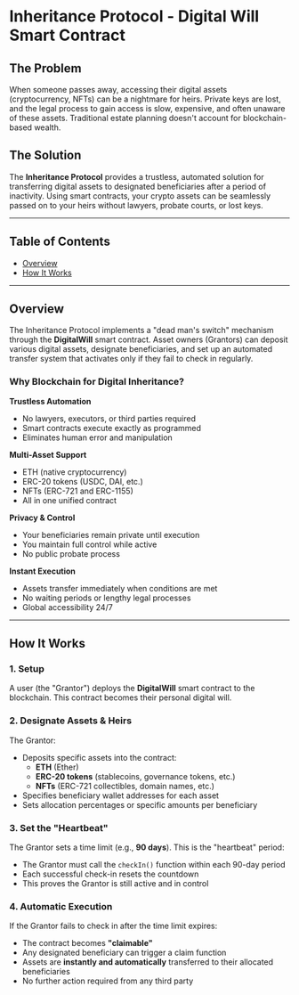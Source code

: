 # Inheritance Protocol - Digital Will Smart Contract

## The Problem

When someone passes away, accessing their digital assets (cryptocurrency, NFTs) can be a nightmare for heirs. Private keys are lost, and the legal process to gain access is slow, expensive, and often unaware of these assets. Traditional estate planning doesn't account for blockchain-based wealth.

## The Solution

The **Inheritance Protocol** provides a trustless, automated solution for transferring digital assets to designated beneficiaries after a period of inactivity. Using smart contracts, your crypto assets can be seamlessly passed on to your heirs without lawyers, probate courts, or lost keys.

---

## Table of Contents

- [Overview](#overview)
- [How It Works](#how-it-works)

---

## Overview

The Inheritance Protocol implements a "dead man's switch" mechanism through the **DigitalWill** smart contract. Asset owners (Grantors) can deposit various digital assets, designate beneficiaries, and set up an automated transfer system that activates only if they fail to check in regularly.

### Why Blockchain for Digital Inheritance?

**Trustless Automation**

- No lawyers, executors, or third parties required
- Smart contracts execute exactly as programmed
- Eliminates human error and manipulation

**Multi-Asset Support**

- ETH (native cryptocurrency)
- ERC-20 tokens (USDC, DAI, etc.)
- NFTs (ERC-721 and ERC-1155)
- All in one unified contract

**Privacy & Control**

- Your beneficiaries remain private until execution
- You maintain full control while active
- No public probate process

**Instant Execution**

- Assets transfer immediately when conditions are met
- No waiting periods or lengthy legal processes
- Global accessibility 24/7

---

## How It Works

### 1. **Setup**

A user (the "Grantor") deploys the **DigitalWill** smart contract to the blockchain. This contract becomes their personal digital will.

### 2. **Designate Assets & Heirs**

The Grantor:

- Deposits specific assets into the contract:
  - **ETH** (Ether)
  - **ERC-20 tokens** (stablecoins, governance tokens, etc.)
  - **NFTs** (ERC-721 collectibles, domain names, etc.)
- Specifies beneficiary wallet addresses for each asset
- Sets allocation percentages or specific amounts per beneficiary

### 3. **Set the "Heartbeat"**

The Grantor sets a time limit (e.g., **90 days**). This is the "heartbeat" period:

- The Grantor must call the `checkIn()` function within each 90-day period
- Each successful check-in resets the countdown
- This proves the Grantor is still active and in control

### 4. **Automatic Execution**

If the Grantor fails to check in after the time limit expires:

- The contract becomes **"claimable"**
- Any designated beneficiary can trigger a claim function
- Assets are **instantly and automatically** transferred to their allocated beneficiaries
- No further action required from any third party
